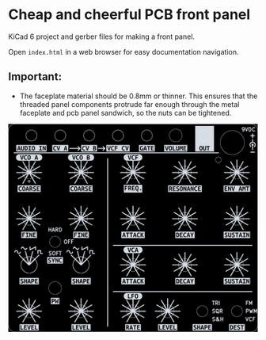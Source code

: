 # Cheap and cheerful PCB front panel

KiCad 6 project and gerber files for making a front panel.

Open `index.html` in a web browser for easy documentation navigation.

## Important:
- The faceplate material should be 0.8mm or thinner. This ensures that the threaded panel components protrude far enough through the metal faceplate and pcb panel sandwich, so the nuts can be tightened.

![panel render](docs/2D/panel_front.jpg "panel render")